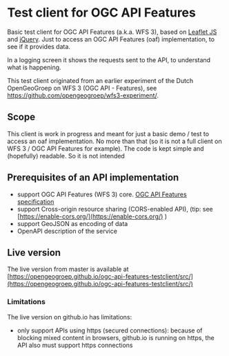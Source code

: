 # Test client for OGC API Features
Basic test client for OGC API Features (a.k.a. WFS 3), based on [Leaflet JS](https://leafletjs.com/) and [jQuery](https://jquery.com/). Just to access an OGC API Features (oaf) implementation, to see if it provides data.

In a logging screen it shows the requests sent to the API, to understand what is happening.

This test client originated from an earlier experiment of the Dutch OpenGeoGroep on WFS 3 (OGC API - Features), see https://github.com/opengeogroep/wfs3-experiment/.

## Scope
This client is work in progress and meant for just a basic demo / test to access an oaf implementation. No more than that (so it is not a full client on WFS 3 / OGC API Features for example). The code is kept simple and (hopefully) readable. So it is not intended

## Prerequisites of an API implementation
* support OGC API Features (WFS 3) core. [OGC API Features specification](https://github.com/opengeospatial/WFS_FES/)
* support Cross-origin resource sharing (CORS-enabled API), (tip: see [https://enable-cors.org/](https://enable-cors.org/) )
* support GeoJSON as encoding of data
* OpenAPI description of the service

## Live version
The live version from master is available at  [https://opengeogroep.github.io/ogc-api-features-testclient/src/](https://opengeogroep.github.io/ogc-api-features-testclient/src/)

### Limitations
The live version on github.io has limitations:
* only support APIs using https (secured connections): because of blocking mixed content in browsers, github.io is running on https, the API also must support https connections
